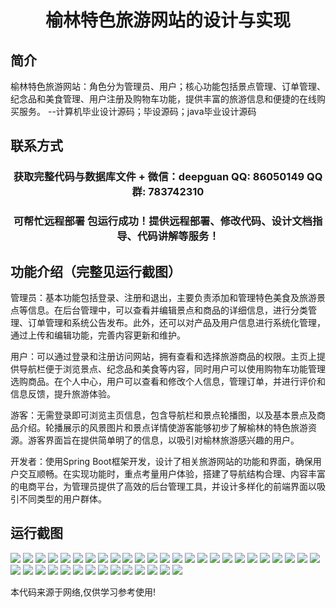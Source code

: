 <p><h1 align="center">榆林特色旅游网站的设计与实现</h1></p>

## 简介
榆林特色旅游网站：角色分为管理员、用户；核心功能包括景点管理、订单管理、纪念品和美食管理、用户注册及购物车功能，提供丰富的旅游信息和便捷的在线购买服务。    --计算机毕业设计源码；毕设源码；java毕业设计源码


## 联系方式
<p><h3 align="center">获取完整代码与数据库文件 + 微信：deepguan QQ: 86050149 QQ群: 783742310</h3></p>
<p><h3 align="center">可帮忙远程部署 包运行成功！提供远程部署、修改代码、设计文档指导、代码讲解等服务！</h3></p>

## 功能介绍（完整见运行截图）
管理员：基本功能包括登录、注册和退出，主要负责添加和管理特色美食及旅游景点等信息。在后台管理中，可以查看并编辑景点和商品的详细信息，进行分类管理、订单管理和系统公告发布。此外，还可以对产品及用户信息进行系统化管理，通过上传和编辑功能，完善内容更新和维护。

用户：可以通过登录和注册访问网站，拥有查看和选择旅游商品的权限。主页上提供导航栏便于浏览景点、纪念品和美食等内容，同时用户可以使用购物车功能管理选购商品。在个人中心，用户可以查看和修改个人信息，管理订单，并进行评价和信息反馈，提升旅游体验。

游客：无需登录即可浏览主页信息，包含导航栏和景点轮播图，以及基本景点及商品介绍。轮播展示的风景图片和景点详情使游客能够初步了解榆林的特色旅游资源。游客界面旨在提供简单明了的信息，以吸引对榆林旅游感兴趣的用户。

开发者：使用Spring Boot框架开发，设计了相关旅游网站的功能和界面，确保用户交互顺畅。在实现功能时，重点考量用户体验，搭建了导航结构合理、内容丰富的电商平台，为管理员提供了高效的后台管理工具，并设计多样化的前端界面以吸引不同类型的用户群体。


## 运行截图
![](https://bs-1329754181.cos.ap-shanghai.myqcloud.com/spring/YulinSpecialTourWebsiteDesignAndImplementation/img/001.jpg)
![](https://bs-1329754181.cos.ap-shanghai.myqcloud.com/spring/YulinSpecialTourWebsiteDesignAndImplementation/img/002.jpg)
![](https://bs-1329754181.cos.ap-shanghai.myqcloud.com/spring/YulinSpecialTourWebsiteDesignAndImplementation/img/003.jpg)
![](https://bs-1329754181.cos.ap-shanghai.myqcloud.com/spring/YulinSpecialTourWebsiteDesignAndImplementation/img/004.jpg)
![](https://bs-1329754181.cos.ap-shanghai.myqcloud.com/spring/YulinSpecialTourWebsiteDesignAndImplementation/img/005.jpg)
![](https://bs-1329754181.cos.ap-shanghai.myqcloud.com/spring/YulinSpecialTourWebsiteDesignAndImplementation/img/006.jpg)
![](https://bs-1329754181.cos.ap-shanghai.myqcloud.com/spring/YulinSpecialTourWebsiteDesignAndImplementation/img/007.jpg)
![](https://bs-1329754181.cos.ap-shanghai.myqcloud.com/spring/YulinSpecialTourWebsiteDesignAndImplementation/img/008.jpg)
![](https://bs-1329754181.cos.ap-shanghai.myqcloud.com/spring/YulinSpecialTourWebsiteDesignAndImplementation/img/009.jpg)
![](https://bs-1329754181.cos.ap-shanghai.myqcloud.com/spring/YulinSpecialTourWebsiteDesignAndImplementation/img/010.jpg)
![](https://bs-1329754181.cos.ap-shanghai.myqcloud.com/spring/YulinSpecialTourWebsiteDesignAndImplementation/img/011.jpg)
![](https://bs-1329754181.cos.ap-shanghai.myqcloud.com/spring/YulinSpecialTourWebsiteDesignAndImplementation/img/012.jpg)
![](https://bs-1329754181.cos.ap-shanghai.myqcloud.com/spring/YulinSpecialTourWebsiteDesignAndImplementation/img/013.jpg)
![](https://bs-1329754181.cos.ap-shanghai.myqcloud.com/spring/YulinSpecialTourWebsiteDesignAndImplementation/img/014.jpg)
![](https://bs-1329754181.cos.ap-shanghai.myqcloud.com/spring/YulinSpecialTourWebsiteDesignAndImplementation/img/015.jpg)
![](https://bs-1329754181.cos.ap-shanghai.myqcloud.com/spring/YulinSpecialTourWebsiteDesignAndImplementation/img/016.jpg)
![](https://bs-1329754181.cos.ap-shanghai.myqcloud.com/spring/YulinSpecialTourWebsiteDesignAndImplementation/img/017.jpg)
![](https://bs-1329754181.cos.ap-shanghai.myqcloud.com/spring/YulinSpecialTourWebsiteDesignAndImplementation/img/018.jpg)
![](https://bs-1329754181.cos.ap-shanghai.myqcloud.com/spring/YulinSpecialTourWebsiteDesignAndImplementation/img/019.jpg)
![](https://bs-1329754181.cos.ap-shanghai.myqcloud.com/spring/YulinSpecialTourWebsiteDesignAndImplementation/img/020.jpg)
![](https://bs-1329754181.cos.ap-shanghai.myqcloud.com/spring/YulinSpecialTourWebsiteDesignAndImplementation/img/021.jpg)
![](https://bs-1329754181.cos.ap-shanghai.myqcloud.com/spring/YulinSpecialTourWebsiteDesignAndImplementation/img/022.jpg)
![](https://bs-1329754181.cos.ap-shanghai.myqcloud.com/spring/YulinSpecialTourWebsiteDesignAndImplementation/img/023.jpg)
![](https://bs-1329754181.cos.ap-shanghai.myqcloud.com/spring/YulinSpecialTourWebsiteDesignAndImplementation/img/024.jpg)
![](https://bs-1329754181.cos.ap-shanghai.myqcloud.com/spring/YulinSpecialTourWebsiteDesignAndImplementation/img/025.jpg)
![](https://bs-1329754181.cos.ap-shanghai.myqcloud.com/spring/YulinSpecialTourWebsiteDesignAndImplementation/img/026.jpg)
![](https://bs-1329754181.cos.ap-shanghai.myqcloud.com/spring/YulinSpecialTourWebsiteDesignAndImplementation/img/027.jpg)
![](https://bs-1329754181.cos.ap-shanghai.myqcloud.com/spring/YulinSpecialTourWebsiteDesignAndImplementation/img/028.jpg)
![](https://bs-1329754181.cos.ap-shanghai.myqcloud.com/spring/YulinSpecialTourWebsiteDesignAndImplementation/img/029.jpg)
![](https://bs-1329754181.cos.ap-shanghai.myqcloud.com/spring/YulinSpecialTourWebsiteDesignAndImplementation/img/030.jpg)
![](https://bs-1329754181.cos.ap-shanghai.myqcloud.com/spring/YulinSpecialTourWebsiteDesignAndImplementation/img/031.jpg)
![](https://bs-1329754181.cos.ap-shanghai.myqcloud.com/spring/YulinSpecialTourWebsiteDesignAndImplementation/img/032.jpg)
![](https://bs-1329754181.cos.ap-shanghai.myqcloud.com/spring/YulinSpecialTourWebsiteDesignAndImplementation/img/033.jpg)
![](https://bs-1329754181.cos.ap-shanghai.myqcloud.com/spring/YulinSpecialTourWebsiteDesignAndImplementation/img/034.jpg)
![](https://bs-1329754181.cos.ap-shanghai.myqcloud.com/spring/YulinSpecialTourWebsiteDesignAndImplementation/img/035.jpg)
![](https://bs-1329754181.cos.ap-shanghai.myqcloud.com/spring/YulinSpecialTourWebsiteDesignAndImplementation/img/036.jpg)
![](https://bs-1329754181.cos.ap-shanghai.myqcloud.com/spring/YulinSpecialTourWebsiteDesignAndImplementation/img/037.jpg)
![](https://bs-1329754181.cos.ap-shanghai.myqcloud.com/spring/YulinSpecialTourWebsiteDesignAndImplementation/img/038.jpg)
![](https://bs-1329754181.cos.ap-shanghai.myqcloud.com/spring/YulinSpecialTourWebsiteDesignAndImplementation/img/039.jpg)

<p>本代码来源于网络,仅供学习参考使用!</p>
